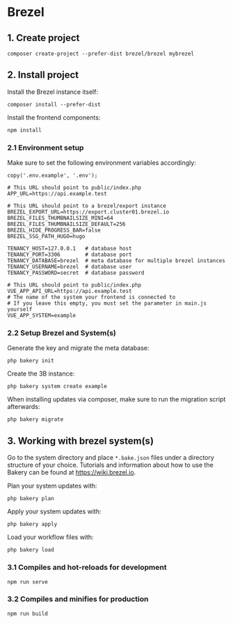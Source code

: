 # Brezel

## 1. Create project
````shell
composer create-project --prefer-dist brezel/brezel mybrezel
````

## 2. Install project
Install the Brezel instance itself:
````shell
composer install --prefer-dist
````

Install the frontend components:
```shell
npm install
```

### 2.1 Environment setup
Make sure to set the following environment variables accordingly:

```shell
copy('.env.example', '.env');
```

```dotenv
# This URL should point to public/index.php
APP_URL=https://api.example.test

# This URL should point to a brezel/export instance
BREZEL_EXPORT_URL=https://export.cluster01.brezel.io
BREZEL_FILES_THUMBNAILSIZE_MINI=64
BREZEL_FILES_THUMBNAILSIZE_DEFAULT=256
BREZEL_HIDE_PROGRESS_BAR=false
BREZEL_SSG_PATH_HUGO=hugo

TENANCY_HOST=127.0.0.1   # database host
TENANCY_PORT=3306        # database port
TENANCY_DATABASE=brezel  # meta database for multiple brezel instances
TENANCY_USERNAME=brezel  # database user
TENANCY_PASSWORD=secret  # database password

# This URL should point to public/index.php
VUE_APP_API_URL=https://api.example.test
# The name of the system your frontend is connected to
# If you leave this empty, you must set the parameter in main.js yourself
VUE_APP_SYSTEM=example
```

### 2.2 Setup Brezel and System(s)
Generate the key and migrate the meta database:
```shell
php bakery init
```
Create the 3B instance:
```shell
php bakery system create example
```
When installing updates via composer, make sure to run the migration script afterwards:
```shell
php bakery migrate
```

## 3. Working with brezel system(s)
Go to the system directory and place `*.bake.json` files under a directory structure of your choice. Tutorials and information about how to use the Bakery can be found at https://wiki.brezel.io.

Plan your system updates with:
```shell
php bakery plan
```

Apply your system updates with:
```shell
php bakery apply
```

Load your workflow files with:
```shell
php bakery load
```

### 3.1 Compiles and hot-reloads for development
```shell
npm run serve
```

### 3.2 Compiles and minifies for production
```shell
npm run build
```
